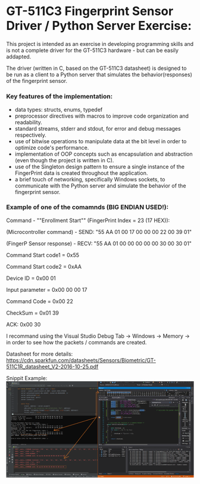 <h1 style="font-size: 32px;"><strong>GT-511C3 Fingerprint Sensor Driver / Python Server Exercise:</strong></h1>

This project is intended as an exercise in developing programming skills and is not a complete driver for the GT-511C3 hardware - but can be easily addapted.

The driver (written in C, based on the GT-511C3 datasheet) is designed to be run as a client to a Python server that simulates the behavior(responses) of the fingerprint sensor.


<h3>Key features of the implementation:</h3>

- data types: structs, enums, typedef
- preprocessor directives with macros to improve code organization and readability.
- standard streams, stderr and stdout, for error and debug messages respectively.
- use of bitwise operations to manipulate data at the bit level in order to optimize code's performance.
- implementation of OOP concepts such as encapsulation and abstraction (even though the project is written in C).
- use of the Singleton design pattern to ensure a single instance of the FingerPrint data is created throughout the application.
- a brief touch of networking, specifically Windows sockets, to communicate with the Python server and simulate the behavior of the fingerprint sensor.




<h3>Example of one of the comamnds (BIG ENDIAN USED!):</h3>


Command - ""Enrollment Start"" (FingerPrint Index = 23 (17 HEX)):

(Microcontroller command) - SEND: "55 AA 01 00 17 00 00 00 22 00 39 01"

(FingerP Sensor response) - RECV: "55 AA 01 00 00 00 00 00 30 00 30 01"

Command Start code1 = 0x55

Command Start code2 = 0xAA

Device ID = 0x00 01

Input parameter = 0x00 00 00 17

Command Code = 0x00 22

CheckSum = 0x01 39

ACK: 0x00 30

I recommand using the Visual Studio Debug Tab -> Windows -> Memory -> in order to see how the packets / commands are created.

Datasheet for more details: https://cdn.sparkfun.com/datasheets/Sensors/Biometric/GT-511C1R_datasheet_V2-2016-10-25.pdf

Snippit Example:
![Snippit Example](Images/EXAMPLE_FP_SERVE_CLIENT.png)
